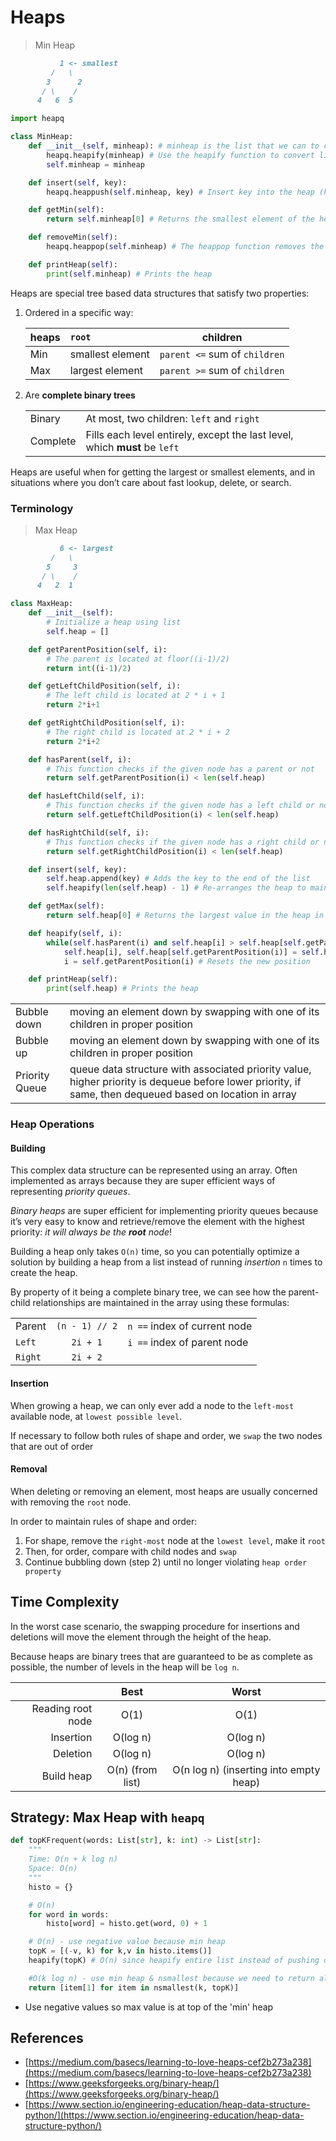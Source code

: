 # Heaps
> Min Heap

```markdown
           1 <- smallest
         /   \
        3      2
       / \    /
      4   6  5
```

```python
import heapq

class MinHeap:
    def __init__(self, minheap): # minheap is the list that we can to convert to a heap
        heapq.heapify(minheap) # Use the heapify function to convert list to a heap
        self.minheap = minheap

    def insert(self, key):
        heapq.heappush(self.minheap, key) # Insert key into the heap (heapq automatically maintains the heap property)

    def getMin(self):
        return self.minheap[0] # Returns the smallest element of the heap in O(1) time

    def removeMin(self):
        heapq.heappop(self.minheap) # The heappop function removes the smallest element in the heap

    def printHeap(self):
        print(self.minheap) # Prints the heap
```

Heaps are special tree based data structures that satisfy two properties:

1.  Ordered in a specific way:
    
    |heaps|`root` | children |
    |-|:-|-|
    | Min |  smallest element | `parent <=` sum of `children`  |
    | Max | largest element | `parent >=` sum of `children`  |

2. Are **complete binary trees**     

    |||
    |-|-|   
    | Binary | At most, two children: `left` and `right`  |    
    | Complete | Fills each level entirely, except the last level, which **must** be `left`  |

Heaps are useful when for getting the largest or smallest elements, and in situations where you don’t care about fast lookup, delete, or search.


### Terminology

> Max Heap

```markdown
           6 <- largest
         /   \
        5     3
       / \    /
      4   2  1
```

```python
class MaxHeap:
    def __init__(self):
        # Initialize a heap using list
        self.heap = []

    def getParentPosition(self, i):
        # The parent is located at floor((i-1)/2)
        return int((i-1)/2)

    def getLeftChildPosition(self, i):
        # The left child is located at 2 * i + 1
        return 2*i+1

    def getRightChildPosition(self, i):
        # The right child is located at 2 * i + 2
        return 2*i+2

    def hasParent(self, i):
        # This function checks if the given node has a parent or not
        return self.getParentPosition(i) < len(self.heap)

    def hasLeftChild(self, i):
        # This function checks if the given node has a left child or not
        return self.getLeftChildPosition(i) < len(self.heap)

    def hasRightChild(self, i):
        # This function checks if the given node has a right child or not
        return self.getRightChildPosition(i) < len(self.heap)

    def insert(self, key):
        self.heap.append(key) # Adds the key to the end of the list
        self.heapify(len(self.heap) - 1) # Re-arranges the heap to maintain the heap property

    def getMax(self):
        return self.heap[0] # Returns the largest value in the heap in O(1) time.

    def heapify(self, i):
        while(self.hasParent(i) and self.heap[i] > self.heap[self.getParentPosition(i)]): # Loops until it reaches a leaf node
            self.heap[i], self.heap[self.getParentPosition(i)] = self.heap[self.getParentPosition(i)], self.heap[i] # Swap the values
            i = self.getParentPosition(i) # Resets the new position

    def printHeap(self):
        print(self.heap) # Prints the heap
```
|||
|-|-
| Bubble down | moving an element down by swapping with one of its children in proper position |
| Bubble up | moving an element down by swapping with one of its children in proper position |
| Priority Queue |  queue data structure with associated priority value, higher priority is dequeue before lower priority, if same, then dequeued based on location in array
### Heap Operations

#### Building

This complex data structure can be represented using an array. Often implemented as arrays because they are super efficient ways of representing *priority queues*.

*Binary heaps* are super efficient for implementing priority queues because it’s very easy to know and retrieve/remove the element with the highest priority: *it will always be the **root** node*!

Building a heap only takes `O(n)` time, so you can potentially optimize a solution by building a heap from a list instead of running *insertion* `n` times to create the heap.

By property of it being a complete binary tree, we can see how the parent-child relationships are maintained in the array using these formulas: 

||||
|-|:-:|-|
| Parent | `(n - 1) // 2` | `n ==` index of current node
| `Left`  | `2i + 1` |  `i ==` index of parent node
| `Right`  | `2i + 2` |

#### Insertion
When growing a heap, we can only ever add a node to the `left-most` available node, at `lowest possible level`.

If necessary to follow both rules of shape and order, we `swap` the two nodes that are out of order

#### Removal
When deleting or removing an element, most heaps are usually concerned with removing the `root` node.

In order to maintain rules of shape and order: 

1. For shape, remove the `right-most` node at the `lowest level`, make it `root`
2. Then, for order, compare with child nodes and `swap`
3. Continue bubbling down (step 2) until no longer violating `heap order property`

## Time Complexity
In the worst case scenario, the swapping procedure for insertions and deletions will move the element through the height of the heap. 

Because heaps are binary trees that are guaranteed to be as complete as possible, the number of levels in the heap will be `log n`.

||Best | Worst |
|-:|:-:|:-:|
Reading root node |	O(1) | O(1)
Insertion |	O(log n) | O(log n)
Deletion |	O(log n) | O(log n)
Build heap | O(n) (from list) | O(n log n) (inserting into empty heap)

## Strategy: Max Heap with `heapq`
```python
def topKFrequent(words: List[str], k: int) -> List[str]:
    """
    Time: O(n + k log n)
    Space: O(n)
    """
    histo = {}

    # O(n)
    for word in words:
        histo[word] = histo.get(word, 0) + 1

    # O(n) - use negative value because min heap
    topK = [(-v, k) for k,v in histo.items()]
    heapify(topK) # O(n) since heapify entire list instead of pushing one by one

    #O(k log n) - use min heap & nsmallest because we need to return alphabetical order in event of same count/priority
    return [item[1] for item in nsmallest(k, topK)]

```
- Use negative values so max value is at top of the 'min' heap


## References
- [https://medium.com/basecs/learning-to-love-heaps-cef2b273a238](https://medium.com/basecs/learning-to-love-heaps-cef2b273a238) 
- [https://www.geeksforgeeks.org/binary-heap/](https://www.geeksforgeeks.org/binary-heap/)
- [https://www.section.io/engineering-education/heap-data-structure-python/](https://www.section.io/engineering-education/heap-data-structure-python/)
